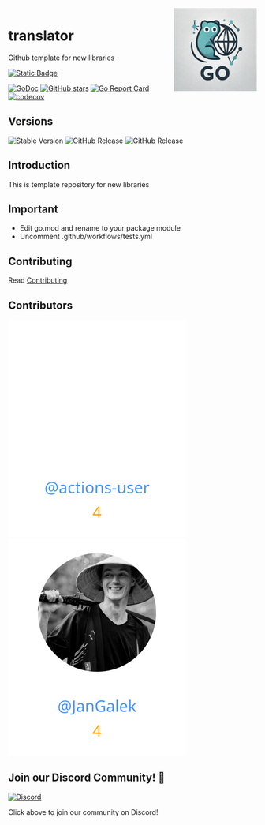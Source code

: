 <img align=right width="168" src="docs/gouef_logo.png">

# translator
Github template for new libraries

[![Static Badge](https://img.shields.io/badge/Github-gouef%2Ftranslator-blue?style=for-the-badge&logo=github&link=github.com%2Fgouef%2Ftranslator)](https://github.com/gouef/translator)

[![GoDoc](https://pkg.go.dev/badge/github.com/gouef/translator.svg)](https://pkg.go.dev/github.com/gouef/translator)
[![GitHub stars](https://img.shields.io/github/stars/gouef/translator?style=social)](https://github.com/gouef/translator/stargazers)
[![Go Report Card](https://goreportcard.com/badge/github.com/gouef/translator)](https://goreportcard.com/report/github.com/gouef/translator)
[![codecov](https://codecov.io/github/gouef/translator/branch/main/graph/badge.svg?token=YUG8EMH6Q8)](https://codecov.io/github/gouef/translator)

## Versions
![Stable Version](https://img.shields.io/github/v/release/gouef/translator?label=Stable&labelColor=green)
![GitHub Release](https://img.shields.io/github/v/release/gouef/translator?label=RC&include_prereleases&filter=*rc*&logoSize=diago)
![GitHub Release](https://img.shields.io/github/v/release/gouef/translator?label=Beta&include_prereleases&filter=*beta*&logoSize=diago)


## Introduction

This is template repository for new libraries

## Important

- Edit go.mod and rename to your package module
- Uncomment .github/workflows/tests.yml

## Contributing

Read [Contributing](CONTRIBUTING.md)

## Contributors

<div>
<span>
  <a href="https://github.com/actions-user"><img src="https://raw.githubusercontent.com/gouef/translator/refs/heads/contributors-svg/.github/contributors/actions-user.svg" alt="actions-user" /></a>
</span>
<span>
  <a href="https://github.com/JanGalek"><img src="https://raw.githubusercontent.com/gouef/translator/refs/heads/contributors-svg/.github/contributors/JanGalek.svg" alt="JanGalek" /></a>
</span>
</div>

## Join our Discord Community! 🎉

[![Discord](https://img.shields.io/discord/1334331501462163509?style=for-the-badge&logo=discord&logoColor=white&logoSize=auto&label=Community%20discord&labelColor=blue&link=https%3A%2F%2Fdiscord.gg%2FwjGqeWFnqK
)](https://discord.gg/wjGqeWFnqK)

Click above to join our community on Discord!
